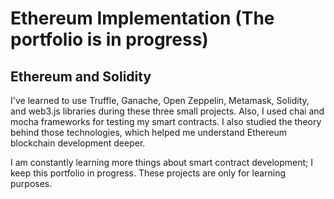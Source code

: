 # Ethereum Implementation (The portfolio is in progress)
## Ethereum and Solidity

I've learned to use Truffle, Ganache, Open Zeppelin, Metamask, Solidity, and web3.js libraries during these three small projects. Also, I used chai and mocha frameworks for testing my smart contracts. I also studied the theory behind those technologies, which helped me understand Ethereum blockchain development deeper. 

I am constantly learning more things about smart contract development; I keep this portfolio in progress. These projects are only for learning purposes.

